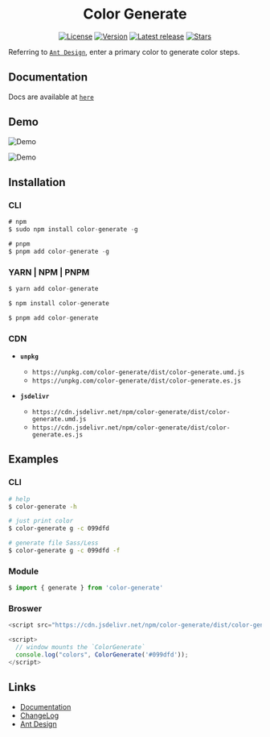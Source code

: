 <h1 align="center">Color Generate</h1>
<p align="center">
   <a href="https://www.npmjs.com/package/color-generate"><img src="https://img.shields.io/github/license/Johnson-hd/color-generate?color=%231890FF&style=flat-square" alt="License"></a>
  <a href="https://www.npmjs.com/package/color-generate"><img src="https://img.shields.io/badge/node->=14.x-brightgreen.svg" alt="Version"></a>
  <a href="https://github.com/Johnson-hd/color-generate/releases/latest"><img src="https://img.shields.io/github/v/release/Johnson-hd/color-generate" alt="Latest release"></a>
  <a href="https://github.com/Johnson-hd/color-generate"><img src="https://img.shields.io/github/stars/Johnson-hd/color-generate?color=%231890FF&style=flat-square" alt="Stars"></a>
</p>

Referring to [`Ant Design`](https://ant.design/docs/spec/colors-cn), enter a primary color to generate color steps.

## Documentation
Docs are available at [`here`](https://color-generate-docs.sh2.agoralab.co)

## Demo
![Demo](https://web-cdn.agora.io/color-generate/static/show-cli.gif)

![Demo](https://web-cdn.agora.io/color-generate/static/show.gif)

## Installation
### CLI
```javascript
# npm
$ sudo npm install color-generate -g

# pnpm
$ pnpm add color-generate -g
```

### YARN | NPM | PNPM
```javascript
$ yarn add color-generate

$ npm install color-generate

$ pnpm add color-generate
```

### CDN
- **`unpkg`**
  - `https://unpkg.com/color-generate/dist/color-generate.umd.js`
  - `https://unpkg.com/color-generate/dist/color-generate.es.js`

- **`jsdelivr`**
  - `https://cdn.jsdelivr.net/npm/color-generate/dist/color-generate.umd.js`
  - `https://cdn.jsdelivr.net/npm/color-generate/dist/color-generate.es.js`


## Examples

### CLI
```bash
# help
$ color-generate -h

# just print color
$ color-generate g -c 099dfd

# generate file Sass/Less
$ color-generate g -c 099dfd -f
```
### Module
```javascript
$ import { generate } from 'color-generate'
```

### Broswer
```javascript
<script src="https://cdn.jsdelivr.net/npm/color-generate/dist/color-generate.umd.js"></script>

<script>
  // window mounts the `ColorGenerate`
  console.log("colors", ColorGenerate('#099dfd'));
</script>
```

## Links
- [Documentation](https://color-generate-docs.sh2.agoralab.co/#/)
- [ChangeLog](https://github.com/Johnson-hd/color-generate/blob/master/CHANGELOG.md)
- [Ant Design](https://ant.design/docs/spec/colors-cn)